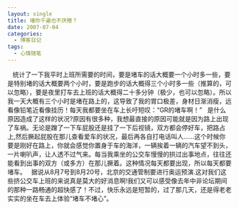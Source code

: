 ```yaml
---
layout: single
title: 堵你千遍也不厌倦？
date: 2007-07-04
categories:
  - 博客日记
tags:
  - 心情随笔
---
```


&nbsp;&nbsp;&nbsp;统计了一下我平时上班所需要的时间，要是堵车的话大概要一个小时多一些，要是特别堵的话大概要两个小时，要是跑步的话大概得三个小时多一些（推算的，可以忽略），要是夜里打车去上班的话大概得二十多分钟（极少，也可以忽略）。所以我一天大概有三个小时是堵在路上的，这导致了我的胃口极差，身材日渐消瘦，远看像铅笔近看像挂历！每天我都要坐在车上长吁短叹：“GR的堵车啊！”&nbsp;&nbsp;&nbsp;是什么原因造成了这样的状况?原因有很多种，我想最直接的原因可能就是因为路上出现了车祸。无论是蹭了一下车屁股还是挂了一下后视镜，双方都会停好车，把路占上,然后撅起屁股在那儿查看爱车的状况，最后再各自打电话叫人......这个时候你要是刚好在路上，你就会感觉你置身于车的海洋，一辆挨着一辆的汽车望不到头，一片喇叭声，让人透不过气来。每当我乘坐的公交车慢慢的拱过出事地点，往往还能看到出事的双方（或多方）在那儿撅着。这种情况每天都要出现，所以每天都要堵车。&nbsp;&nbsp;&nbsp;据说从8月7号到8月20号，北京的交通管制要进行奥运预演.这对我们这些挤公交车上班的来说真是莫大的好消息啊!我们又可以感受像去年中非论坛期间的那种一路畅通的超快感了！不过，快乐永远是短暂的，过了那几天，还是得老老实实的坐在车去上体验“堵车不堵心”。
